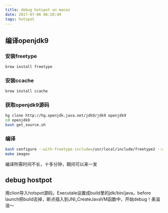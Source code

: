 ```yaml
---
title: debug hotspot on macos
date: 2017-07-06 06:20:49
tags: hotspot
---
```

## 编译openjdk9
### 安装freetype

```bash
brew install freetype
```

### 安装ccache
```bash
brew install ccache
```

### 获取openjdk9源码
```bash
hg clone http://hg.openjdk.java.net/jdk9/jdk9 openjdk9
cd openjdk9
bash get_source.sh
```
### 编译
```bash
bash configure --with-freetype-include=/usr/local/include/freetype2 --with-freetype-lib=/usr/local/lib --with-debug-level=slowdebug --with-native-debug-symbols=internal --disable-warnings-as-errors SEPARATED_DEBUGINFO_FILES=false
make images
```
编译所需时间不长，十多分钟，期间可以来一发

## debug hostpot
用clion导入hotspot源码，Executale设置成build里的jdk/bin/java，before launch把build去掉，断点插入到JNI_CreateJavaVM函数中，开始debug！美滋滋～
